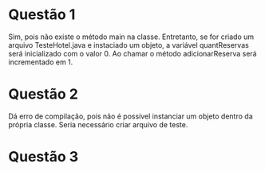 # Questão 1

Sim, pois não existe o método main na classe. Entretanto, se for criado um arquivo TesteHotel.java e instaciado um objeto, 
a variável quantReservas será inicializado com o valor 0. Ao chamar o método adicionarReserva será incrementado em 1.

# Questão 2

Dá erro de compilação, pois não é possível instanciar um objeto dentro da própria classe. Seria necessário criar arquivo de teste.

# Questão 3